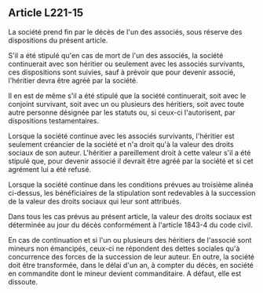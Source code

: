Article L221-15
----
La société prend fin par le décès de l'un des associés, sous réserve des
dispositions du présent article.

S'il a été stipulé qu'en cas de mort de l'un des associés, la société
continuerait avec son héritier ou seulement avec les associés survivants, ces
dispositions sont suivies, sauf à prévoir que pour devenir associé, l'héritier
devra être agréé par la société.

Il en est de même s'il a été stipulé que la société continuerait, soit avec le
conjoint survivant, soit avec un ou plusieurs des héritiers, soit avec toute
autre personne désignée par les statuts ou, si ceux-ci l'autorisent, par
dispositions testamentaires.

Lorsque la société continue avec les associés survivants, l'héritier est
seulement créancier de la société et n'a droit qu'à la valeur des droits sociaux
de son auteur. L'héritier a pareillement droit à cette valeur s'il a été stipulé
que, pour devenir associé il devrait être agréé par la société et si cet
agrément lui a été refusé.

Lorsque la société continue dans les conditions prévues au troisième alinéa
ci-dessus, les bénéficiaires de la stipulation sont redevables à la succession
de la valeur des droits sociaux qui leur sont attribués.

Dans tous les cas prévus au présent article, la valeur des droits sociaux est
déterminée au jour du décès conformément à l'article 1843-4 du code civil.

En cas de continuation et si l'un ou plusieurs des héritiers de l'associé sont
mineurs non émancipés, ceux-ci ne répondent des dettes sociales qu'à concurrence
des forces de la succession de leur auteur. En outre, la société doit être
transformée, dans le délai d'un an, à compter du décès, en société en commandite
dont le mineur devient commanditaire. A défaut, elle est dissoute.

